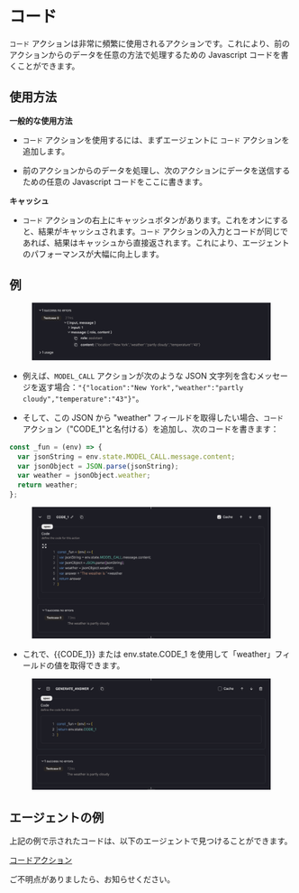 # コード

`コード` アクションは非常に頻繁に使用されるアクションです。これにより、前のアクションからのデータを任意の方法で処理するための Javascript コードを書くことができます。

## 使用方法

**一般的な使用方法**

- `コード` アクションを使用するには、まずエージェントに `コード` アクションを追加します。

- 前のアクションからのデータを処理し、次のアクションにデータを送信するための任意の Javascript コードをここに書きます。

**キャッシュ**

- `コード` アクションの右上にキャッシュボタンがあります。これをオンにすると、結果がキャッシュされます。`コード` アクションの入力とコードが同じであれば、結果はキャッシュから直接返されます。これにより、エージェントのパフォーマンスが大幅に向上します。

## 例

<figure><img src="../../../images/code-1.png"></figure>

- 例えば、`MODEL_CALL` アクションが次のような JSON 文字列を含むメッセージを返す場合：`"{"location":"New York","weather":"partly cloudy","temperature":"43"}"`。

- そして、この JSON から "weather" フィールドを取得したい場合、`コード` アクション（"CODE_1"と名付ける）を追加し、次のコードを書きます：

```javascript
const _fun = (env) => {
  var jsonString = env.state.MODEL_CALL.message.content;
  var jsonObject = JSON.parse(jsonString);
  var weather = jsonObject.weather;
  return weather;
};
```

<figure><img src="../../../images/code-2.png"></figure>

- これで、{{CODE_1}} または env.state.CODE_1 を使用して「weather」フィールドの値を取得できます。

<figure><img src="../../../images/code-3.png"></figure>

## エージェントの例

上記の例で示されたコードは、以下のエージェントで見つけることができます。

[コードアクション](https://rebyte.ai/p/21b2295005587a5375d8/callable/4929456b3b6bfcee316d/editor)

ご不明点がありましたら、お知らせください。
